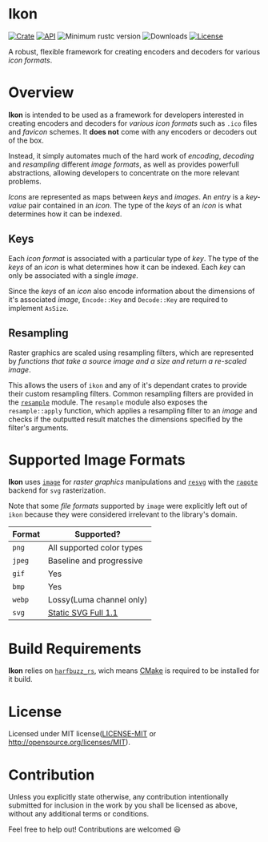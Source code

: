 # Ikon

[![Crate](https://img.shields.io/crates/v/ikon)](https://crates.io/crates/ikon)
[![API](https://docs.rs/ikon/badge.svg)](https://docs.rs/ikon)
![Minimum rustc version](https://img.shields.io/badge/rustc-1.37+-lightgray.svg)
![Downloads](https://img.shields.io/crates/d/ikon)
[![License](https://img.shields.io/crates/l/ikon)](https://github.com/GarkGarcia/ikon/blob/master/LICENSE)

A robust, flexible framework for creating encoders and decoders for various _icon formats_.

# Overview

**Ikon** is intended to be used as a framework for developers interested in creating encoders and decoders
for _various icon formats_ such as `.ico` files and _favicon_ schemes. It **does not** come with any encoders
or decoders out of the box.

Instead, it simply automates much of the hard work of _encoding_, _decoding_ and _resampling_ different
_image formats_, as well as provides powerfull abstractions, allowing developers to concentrate on the more
relevant problems.

_Icons_ are represented as maps between _keys_ and _images_. An _entry_ is a _key-value_ pair contained
in an _icon_. The type of the _keys_ of an _icon_ is what determines how it can be indexed. 

## Keys

Each _icon format_ is associated with a particular type of _key_. The type of the _keys_ of an _icon_ is
what determines how it can be indexed. Each _key_ can only be associated with a single _image_.

Since the _keys_ of an _icon_ also encode information about the dimensions of it's associated _image_,
`Encode::Key` and `Decode::Key` are required to implement `AsSize`.

## Resampling

Raster graphics are scaled using resampling filters, which are represented by _functions that take a_
_source image and a size and return a re-scaled image_.

This allows the users of `ikon` and any of it's dependant crates to provide their custom resampling
filters. Common resampling filters are provided in the
[`resample`](https://docs.rs/ikon/0.1.0-beta.3/ikon/resample/index.html) module. The `resample`
module also exposes the `resample::apply` function, which applies a resampling filter to an _image_
and checks if the outputted result matches the dimensions specified by the filter's arguments.

# Supported Image Formats

**Ikon** uses [`image`](https://crates.io/crates/image) for _raster graphics_ manipulations and 
[`resvg`](https://crates.io/crates/resvg) with the [`raqote`](https://crates.io/crates/raqote) backend
for `svg` rasterization.

Note that some _file formats_ supported by `image` were explicitly left out of `ikon` because
they were considered irrelevant to the library's domain.

| Format | Supported?                                                             | 
|--------|------------------------------------------------------------------------| 
| `png`  | All supported color types                                              | 
| `jpeg` | Baseline and progressive                                               | 
| `gif`  | Yes                                                                    | 
| `bmp`  | Yes                                                                    | 
| `webp` | Lossy(Luma channel only)                                               | 
| `svg`  | [Static SVG Full 1.1](https://github.com/RazrFalcon/resvg#svg-support) |

# Build Requirements

**Ikon** relies on [`harfbuzz_rs`](https://crates.io/crates/harfbuzz_rs), wich means
[CMake](https://cmake.org/) is required to be installed for it build.

# License

Licensed under MIT license([LICENSE-MIT](https://github.com/GarkGarcia/ikon/blob/master/LICENSE) 
or http://opensource.org/licenses/MIT).

# Contribution

Unless you explicitly state otherwise, any contribution intentionally submitted for inclusion in the 
work by you shall be licensed as above, without any additional terms or conditions.

Feel free to help out! Contributions are welcomed 😃
